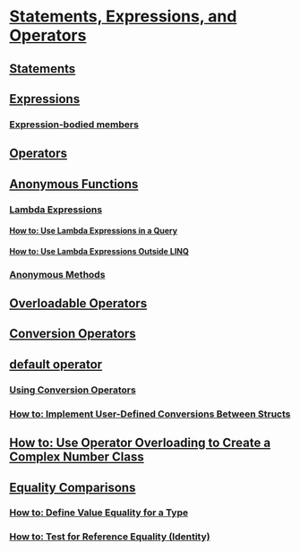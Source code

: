 # [Statements, Expressions, and Operators](index.md)
## [Statements](statements.md)
## [Expressions](expressions.md)
### [Expression-bodied members](expression-bodied-members.md)
## [Operators](operators.md)
## [Anonymous Functions](anonymous-functions.md)
### [Lambda Expressions](lambda-expressions.md)
#### [How to: Use Lambda Expressions in a Query](how-to-use-lambda-expressions-in-a-query.md)
#### [How to: Use Lambda Expressions Outside LINQ](how-to-use-lambda-expressions-outside-linq.md)
### [Anonymous Methods](anonymous-methods.md)
## [Overloadable Operators](overloadable-operators.md)
## [Conversion Operators](conversion-operators.md)
## [default operator](default-value-expressions.md)
### [Using Conversion Operators](using-conversion-operators.md)
### [How to: Implement User-Defined Conversions Between Structs](how-to-implement-user-defined-conversions-between-structs.md)
## [How to: Use Operator Overloading to Create a Complex Number Class](how-to-use-operator-overloading-to-create-a-complex-number-class.md)
## [Equality Comparisons](equality-comparisons.md)
### [How to: Define Value Equality for a Type](how-to-define-value-equality-for-a-type.md)
### [How to: Test for Reference Equality (Identity)](how-to-test-for-reference-equality-identity.md)
